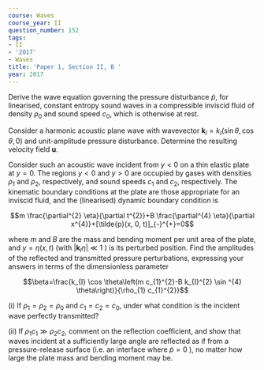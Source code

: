 ```yaml
---
course: Waves
course_year: II
question_number: 152
tags:
- II
- '2017'
- Waves
title: 'Paper 1, Section II, B '
year: 2017
---
```




Derive the wave equation governing the pressure disturbance $\tilde{p}$, for linearised, constant entropy sound waves in a compressible inviscid fluid of density $\rho_{0}$ and sound speed $c_{0}$, which is otherwise at rest.

Consider a harmonic acoustic plane wave with wavevector $\mathbf{k}_{I}=k_{I}(\sin \theta, \cos \theta, 0)$ and unit-amplitude pressure disturbance. Determine the resulting velocity field $\mathbf{u}$.

Consider such an acoustic wave incident from $y<0$ on a thin elastic plate at $y=0$. The regions $y<0$ and $y>0$ are occupied by gases with densities $\rho_{1}$ and $\rho_{2}$, respectively, and sound speeds $c_{1}$ and $c_{2}$, respectively. The kinematic boundary conditions at the plate are those appropriate for an inviscid fluid, and the (linearised) dynamic boundary condition is

$$m \frac{\partial^{2} \eta}{\partial t^{2}}+B \frac{\partial^{4} \eta}{\partial x^{4}}+[\tilde{p}(x, 0, t)]_{-}^{+}=0$$

where $m$ and $B$ are the mass and bending moment per unit area of the plate, and $y=\eta(x, t)$ (with $\left|\mathbf{k}_{I} \eta\right| \ll 1$ ) is its perturbed position. Find the amplitudes of the reflected and transmitted pressure perturbations, expressing your answers in terms of the dimensionless parameter

$$\beta=\frac{k_{I} \cos \theta\left(m c_{1}^{2}-B k_{I}^{2} \sin ^{4} \theta\right)}{\rho_{1} c_{1}^{2}}$$

(i) If $\rho_{1}=\rho_{2}=\rho_{0}$ and $c_{1}=c_{2}=c_{0}$, under what condition is the incident wave perfectly transmitted?

(ii) If $\rho_{1} c_{1} \gg \rho_{2} c_{2}$, comment on the reflection coefficient, and show that waves incident at a sufficiently large angle are reflected as if from a pressure-release surface (i.e. an interface where $\tilde{p}=0$ ), no matter how large the plate mass and bending moment may be.